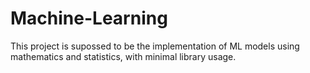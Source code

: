 # Machine-Learning
 This project is supossed to be the implementation of ML models using mathematics and statistics, with minimal library usage.
